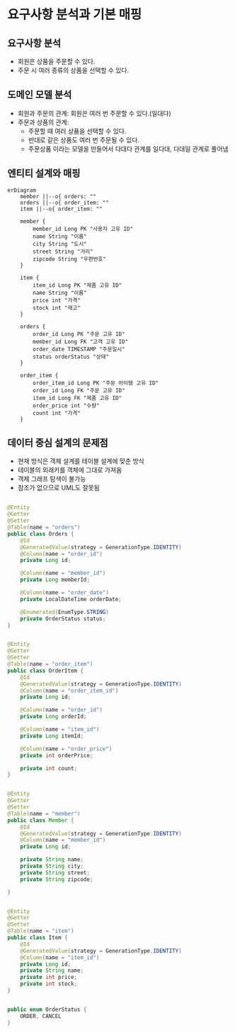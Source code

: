 # 요구사항 분석과 기본 매핑

## 요구사항 분석

- 회원은 상품을 주문할 수 있다.
- 주문 시 여러 종류의 상품을 선택할 수 있다.

## 도메인 모델 분석

- 회원과 주문의 관계: 회원은 여러 번 주문할 수 있다.(일대다)
- 주문과 상품의 관계:
    - 주문할 때 여러 상품을 선택할 수 있다.
    - 반대로 같은 상품도 여러 번 주문될 수 있다.
    - 주문상품 이라는 모델을 만들어서 다대다 관계를 일다대, 다대일 관계로 풀어냄

## 엔티티 설계와 매핑

```mermaid
erDiagram
    member ||--o{ orders: ""
    orders ||--o{ order_item: ""
    item ||--o{ order_item: ""

    member {
        member_id Long PK "사용자 고유 ID"
        name String "이름"
        city String "도시"
        street String "거리"
        zipcode String "우편번호"
    }

    item {
        item_id Long PK "제품 고유 ID"
        name String "이름"
        price int "가격"
        stock int "재고"
    }

    orders {
        order_id Long PK "주문 고유 ID"
        member_id Long FK "고객 고유 ID"
        order_date TIMESTAMP "주문일시"
        status orderStatus "상태"
    }

    order_item {
        order_item_id Long PK "주문 아이템 고유 ID"
        order_id Long FK "주문 고유 ID"
        item_id Long FK "제품 고유 ID"
        order_price int "수량"
        count int "가격"
    }

```

## 데이터 중심 설계의 문제점

- 현재 방식은 객체 설계를 테이블 설계에 맞춘 방식
- 테이블의 외래키를 객체에 그대로 가져옴
- 객체 그래프 탐색이 불가능
- 참조가 없으므로 UML도 잘못됨

```java

@Entity
@Getter
@Setter
@Table(name = "orders")
public class Orders {
    @Id
    @GeneratedValue(strategy = GenerationType.IDENTITY)
    @Column(name = "order_id")
    private Long id;

    @Column(name = "member_id")
    private Long memberId;

    @Column(name = "order_date")
    private LocalDateTime orderDate;

    @Enumerated(EnumType.STRING)
    private OrderStatus status;
}
```

```java

@Entity
@Getter
@Setter
@Table(name = "order_item")
public class OrderItem {
    @Id
    @GeneratedValue(strategy = GenerationType.IDENTITY)
    @Column(name = "order_item_id")
    private Long id;

    @Column(name = "order_id")
    private Long orderId;

    @Column(name = "item_id")
    private Long itemId;

    @Column(name = "order_price")
    private int orderPrice;

    private int count;
}
```

```java

@Entity
@Getter
@Setter
@Table(name = "member")
public class Member {
    @Id
    @GeneratedValue(strategy = GenerationType.IDENTITY)
    @Column(name = "member_id")
    private Long id;

    private String name;
    private String city;
    private String street;
    private String zipcode;

}
```

```java

@Entity
@Getter
@Setter
@Table(name = "item")
public class Item {
    @Id
    @GeneratedValue(strategy = GenerationType.IDENTITY)
    @Column(name = "item_id")
    private Long id;
    private String name;
    private int price;
    private int stock;
}
```

```java

public enum OrderStatus {
    ORDER, CANCEL
}
```